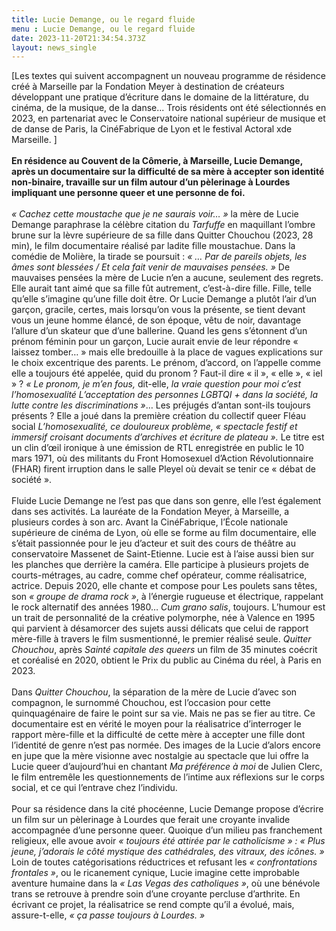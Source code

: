 ```yaml
---
title: Lucie Demange, ou le regard fluide
menu : Lucie Demange, ou le regard fluide
date: 2023-11-20T21:34:54.373Z
layout: news_single
---
```


[Les textes qui suivent accompagnent un nouveau programme de résidence créé à Marseille par la Fondation Meyer à destination de créateurs développant une pratique d’écriture dans le domaine de la littérature, du cinéma, de la musique, de la danse... Trois résidents ont été sélectionnés en 2023, en partenariat avec le Conservatoire national supérieur de musique et de danse de Paris, la CinéFabrique de Lyon et le festival Actoral xde Marseille. ]
<br><br>
**En résidence au Couvent de la Cômerie, à Marseille, Lucie Demange, après un documentaire sur la difficulté de sa mère à accepter son identité non-binaire, travaille sur un film autour d’un pèlerinage à Lourdes impliquant une personne queer et une personne de foi.**
<br><br>
*« Cachez cette moustache que je ne saurais voir… »* la mère de Lucie Demange paraphrase la célèbre citation du *Tarfuffe* en maquillant l’ombre brune sur la lèvre supérieure de sa fille dans Quitter Chouchou (2023, 28 min), le film documentaire réalisé par ladite fille moustachue. Dans la comédie de Molière, la tirade se poursuit : *« … Par de pareils objets, les âmes sont blessées / Et cela fait venir de mauvaises pensées. »* De mauvaises pensées la mère de Lucie n’en a aucune, seulement des regrets. Elle aurait tant aimé que sa fille fût autrement, c’est-à-dire fille. Fille, telle qu’elle s’imagine qu’une fille doit être. Or Lucie Demange a plutôt l’air d’un garçon, gracile, certes, mais lorsqu’on vous la présente, se tient devant vous un jeune homme élancé, de son époque, vêtu de noir, davantage l’allure d’un skateur que d’une ballerine. Quand les gens s’étonnent d’un prénom féminin pour un garçon, Lucie aurait envie de leur répondre « laissez tomber… » mais elle bredouille à la place de vagues explications sur le choix excentrique des parents. Le prénom, d’accord, on l’appelle comme elle a toujours été appelée, quid du pronom ? Faut-il dire « il », « elle », « iel » ? *« Le pronom, je m’en fous,* dit-elle, *la vraie question pour moi c’est l’homosexualité L’acceptation des personnes LGBTQI + dans la société, la lutte contre les discriminations »*… Les préjugés d’antan sont-ils toujours présents ? Elle a joué dans la première création du collectif queer Fléau social *L’homosexualité, ce douloureux problème, « spectacle festif et immersif croisant documents d’archives et écriture de plateau ».* Le titre est un clin d’œil ironique à une émission de RTL enregistrée en public le 10 mars 1971, où des militants du Front Homosexuel d’Action Révolutionnaire (FHAR) firent irruption dans le salle Pleyel où devait se tenir ce « débat de société ».
<br><br>
Fluide Lucie Demange ne l’est pas que dans son genre, elle l’est également dans ses activités. La lauréate de la Fondation Meyer, à Marseille, a plusieurs cordes à son arc. Avant la CinéFabrique, l’École nationale supérieure de cinéma de Lyon, où elle se forme au film documentaire, elle s’était passionnée pour le jeu d’acteur et suit des cours de théâtre au conservatoire Massenet de Saint-Etienne. Lucie est à l’aise aussi bien sur les planches que derrière la caméra. Elle participe à plusieurs projets de courts-métrages, au cadre, comme chef opérateur, comme réalisatrice, actrice. Depuis 2020, elle chante et compose pour Les poulets sans têtes, son *« groupe de drama rock »*, à l’énergie rugueuse et électrique, rappelant le rock alternatif des années 1980… *Cum grano salis*, toujours. L’humour est un trait de personnalité de la créative polymorphe, née à Valence en 1995 qui parvient à désamorcer des sujets aussi délicats que celui de rapport mère-fille à travers le film susmentionné, le premier réalisé seule. *Quitter Chouchou*, après *Sainté capitale des queers* un film de 35 minutes coécrit et coréalisé en 2020, obtient le Prix du public au Cinéma du réel, à Paris en 2023.
<br><br>
Dans *Quitter Chouchou*, la séparation de la mère de Lucie d’avec son compagnon, le surnommé Chouchou, est l’occasion pour cette quinquagénaire de faire le point sur sa vie.
Mais ne pas se fier au titre. Ce documentaire est en vérité le moyen pour la réalisatrice d’interroger le rapport mère-fille et la difficulté de cette mère à accepter une fille dont l’identité de genre n’est pas normée. Des images de la Lucie d’alors encore en jupe que la mère visionne avec nostalgie au spectacle que lui offre la Lucie queer d’aujourd’hui en chantant *Ma préférence à moi* de Julien Clerc, le film entremêle les questionnements de l’intime aux réflexions sur le corps social, et ce qui l’entrave chez l’individu.
<br><br>
Pour sa résidence dans la cité phocéenne, Lucie Demange propose d’écrire un film sur un pèlerinage à Lourdes que ferait une croyante invalide accompagnée d’une personne queer.
Quoique d’un milieu pas franchement religieux, elle avoue avoir *« toujours été attirée par le
catholicisme » : « Plus jeune, j’adorais le côté mystique des cathédrales, des vitraux, des
icônes. »* Loin de toutes catégorisations réductrices et refusant les *« confrontations frontales »*, ou le ricanement cynique, Lucie imagine cette improbable aventure humaine dans la *« Las Vegas des catholiques »*, où une bénévole trans se retrouve à prendre soin d’une croyante percluse d’arthrite. En écrivant ce projet, la réalisatrice se rend compte qu’il a évolué, mais, assure-t-elle, *« ça passe toujours à Lourdes. »*
<br><br>